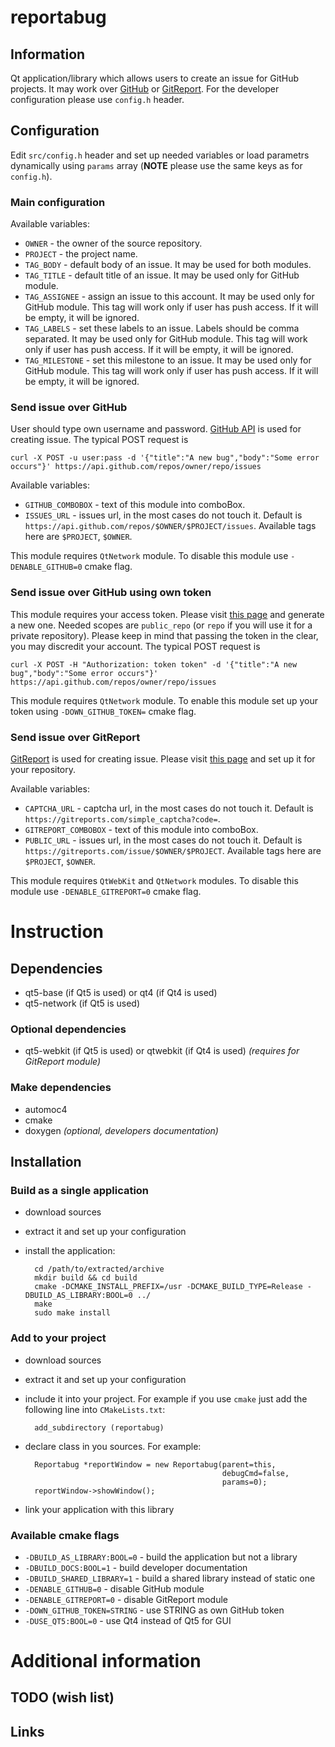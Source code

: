 reportabug
==========

Information
-----------

Qt application/library which allows users to create an issue for GitHub projects. It may work over [GitHub](https://github.com) or [GitReport](https://gitreports.com/). For the developer configuration please use `config.h` header.

Configuration
-------------

Edit `src/config.h` header and set up needed variables or load parametrs dynamically using `params` array (**NOTE** please use the same keys as for `config.h`).

### Main configuration ###

Available variables:

* `OWNER` - the owner of the source repository.
* `PROJECT` - the project name.
* `TAG_BODY` - default body of an issue. It may be used for both modules.
* `TAG_TITLE` - default title of an issue. It may be used only for GitHub module.
* `TAG_ASSIGNEE` - assign an issue to this account. It may be used only for GitHub module. This tag will work only if user has push access. If it will be empty, it will be ignored.
* `TAG_LABELS` - set these labels to an issue. Labels should be comma separated. It may be used only for GitHub module. This tag will work only if user has push access. If it will be empty, it will be ignored.
* `TAG_MILESTONE` - set this milestone to an issue. It may be used only for GitHub module. This tag will work only if user has push access. If it will be empty, it will be ignored.

### Send issue over GitHub ###

User should type own username and password. [GitHub API](https://developer.github.com/v3/issues/) is used for creating issue. The typical POST request is

    curl -X POST -u user:pass -d '{"title":"A new bug","body":"Some error occurs"}' https://api.github.com/repos/owner/repo/issues

Available variables:

* `GITHUB_COMBOBOX` - text of this module into comboBox.
* `ISSUES_URL` - issues url, in the most cases do not touch it. Default is `https://api.github.com/repos/$OWNER/$PROJECT/issues`. Available tags here are `$PROJECT`, `$OWNER`.

This module requires `QtNetwork` module. To disable this module use `-DENABLE_GITHUB=0` cmake flag.

### Send issue over GitHub using own token ###

This module requires your access token. Please visit [this page](https://github.com/settings/applications) and generate a new one. Needed scopes are `public_repo` (or `repo` if you will use it for a private repository). Please keep in mind that passing the token in the clear, you may discredit your account. The typical POST request is

    curl -X POST -H "Authorization: token token" -d '{"title":"A new bug","body":"Some error occurs"}' https://api.github.com/repos/owner/repo/issues

This module requires `QtNetwork` module. To enable this module set up your token using `-DOWN_GITHUB_TOKEN=` cmake flag.

### Send issue over GitReport ###

[GitReport](https://gitreports.com/about) is used for creating issue. Please visit [this page](https://gitreports.com/) and set up it for your repository.

Available variables:

* `CAPTCHA_URL` - captcha url, in the most cases do not touch it. Default is `https://gitreports.com/simple_captcha?code=`.
* `GITREPORT_COMBOBOX` - text of this module into comboBox.
* `PUBLIC_URL` - issues url, in the most cases do not touch it. Default is `https://gitreports.com/issue/$OWNER/$PROJECT`. Available tags here are `$PROJECT`, `$OWNER`.

This module requires `QtWebKit` and `QtNetwork` modules. To disable this module use `-DENABLE_GITREPORT=0` cmake flag.

Instruction
===========

Dependencies
------------

* qt5-base (if Qt5 is used) or qt4 (if Qt4 is used)
* qt5-network (if Qt5 is used)

### Optional dependencies ###

* qt5-webkit (if Qt5 is used) or qtwebkit (if Qt4 is used) *(requires for GitReport module)*

### Make dependencies ###

* automoc4
* cmake
* doxygen *(optional, developers documentation)*

Installation
------------

### Build as a single application ###

* download sources
* extract it and set up your configuration
* install the application:

        cd /path/to/extracted/archive
        mkdir build && cd build
        cmake -DCMAKE_INSTALL_PREFIX=/usr -DCMAKE_BUILD_TYPE=Release -DBUILD_AS_LIBRARY:BOOL=0 ../
        make
        sudo make install

### Add to your project ###

* download sources
* extract it and set up your configuration
* include it into your project. For example if you use `cmake` just add the following line into `CMakeLists.txt`:

        add_subdirectory (reportabug)

* declare class in you sources. For example:

        Reportabug *reportWindow = new Reportabug(parent=this,
                                                  debugCmd=false,
                                                  params=0);
        reportWindow->showWindow();

* link your application with this library

### Available cmake flags ###

* `-DBUILD_AS_LIBRARY:BOOL=0` - build the application but not a library
* `-DBUILD_DOCS:BOOL=1` - build developer documentation
* `-DBUILD_SHARED_LIBRARY=1` - build a shared library instead of static one
* `-DENABLE_GITHUB=0` - disable GitHub module
* `-DENABLE_GITREPORT=0` - disable GitReport module
* `-DOWN_GITHUB_TOKEN=STRING` - use STRING as own GitHub token
* `-DUSE_QT5:BOOL=0` - use Qt4 instead of Qt5 for GUI

Additional information
======================

TODO (wish list)
----------------

Links
-----

